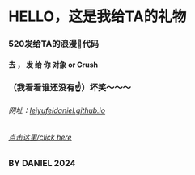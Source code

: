 # HELLO，这是我给TA的礼物
### 520发给TA的浪漫💒代码
#### 去 ， 发  给  你  对象 or Crush 
### （我看看谁还没有☝）坏笑～～～ 
###### 网址：[leiyufeidaniel.github.io](leiyufeidaniel.github.io)
###### [点击这里/click here](leiyufeidaniel.github.io) 
### BY DANIEL 2024
